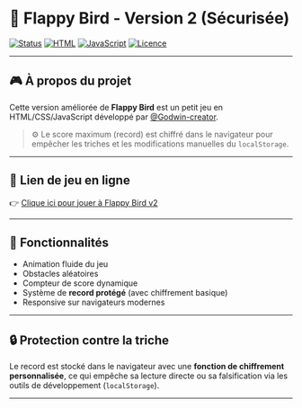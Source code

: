 # 🐤 Flappy Bird - Version 2 (Sécurisée)

[![Status](https://img.shields.io/badge/status-en%20ligne-brightgreen)](https://godwin-creator.github.io/flappybird-v2/)
[![HTML](https://img.shields.io/badge/HTML-✔️-orange)]()
[![JavaScript](https://img.shields.io/badge/JS-✔️-yellow)]()
[![Licence](https://img.shields.io/badge/Licence-MIT-blue)]()

---

## 🎮 À propos du projet

Cette version améliorée de **Flappy Bird** est un petit jeu en HTML/CSS/JavaScript développé par [@Godwin-creator](https://github.com/godwin-creator).

> ⚙️ Le score maximum (record) est chiffré dans le navigateur pour empêcher les triches et les modifications manuelles du `localStorage`.

---

## 🚀 Lien de jeu en ligne

👉 [Clique ici pour jouer à Flappy Bird v2](https://godwin-creator.github.io/flappybird-v2/)

---

## 🧩 Fonctionnalités

- Animation fluide du jeu
- Obstacles aléatoires
- Compteur de score dynamique
- Système de **record protégé** (avec chiffrement basique)
- Responsive sur navigateurs modernes

---

## 🔒 Protection contre la triche

Le record est stocké dans le navigateur avec une **fonction de chiffrement personnalisée**, ce qui empêche sa lecture directe ou sa falsification via les outils de développement (`localStorage`).

---
